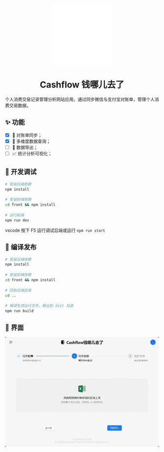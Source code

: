 <p align="center">
  <a href="https://s.hancel.org">
    <img width="200" src="./front/src/assets/images/logo.svg">
  </a>
</p>

<h1 align="center">Cashflow 钱哪儿去了</h1>

个人消费交易记录管理分析网站应用，通过同步微信与支付宝对账单，管理个人消费交易数据。

## ✨ 功能

- [x] 🔁 对账单同步；
- [x] 🔎 多维度数据查询；
- [ ] 📄 数据导出；
- [ ] 📈 统计分析可视化；

## 🐞 开发调试

``` bash
# 安装后端依赖
npm install

# 安装前端依赖
cd front && npm install

# 运行前端
npm run dev

```

vscode 按下 F5 运行调试后端或运行 `npm run start`

## 🔨 编译发布

``` bash
# 安装后端依赖
npm install

# 安装前端依赖
cd front && npm install

# 回到后端目录
cd ..

# 编译生成运行文件，输出到 dist 目录
npm run build

```

## 👀 界面

![](./preview.webp)
